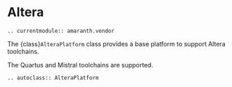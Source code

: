# Altera

```{eval-rst}
.. currentmodule:: amaranth.vendor
```

The {class}`AlteraPlatform` class provides a base platform to support Altera toolchains.

The Quartus and Mistral toolchains are supported.

```{eval-rst}
.. autoclass:: AlteraPlatform
```
